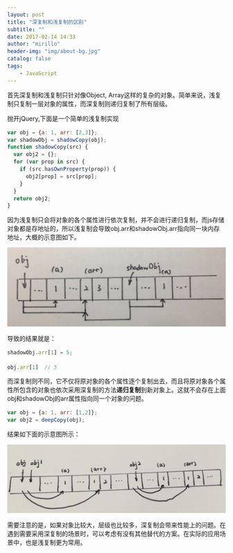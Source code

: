 ```yaml
---
layout: post
title: "深复制和浅复制的区别"
subtitle: ""
date: 2017-02-14 14:33
author: "mirillo"
header-img: "img/about-bg.jpg"
catalog: false
tags:
    - JavaScript
---
```




首先深复制和浅复制只针对像Object, Array这样的复杂的对象。简单来说，浅复制只复制一层对象的属性，而深复制则递归复制了所有层级。

抛开jQuery,下面是一个简单的浅复制实现

```javascript
var obj = {a: 1, arr: [2,3]};
var shadowObj = shadowCopy(obj);
function shadowCopy(src) {
  var obj2 = {};
  for (var prop in src) {
    if (src.hasOwnProperty(prop)) {
      obj2[prop] = src[prop];
    }
  }
  return obj2;
}
```

因为浅复制只会将对象的各个属性进行依次复制，并不会进行递归复制，而js存储对象都是存地址的，所以浅复制会导致obj.arr和shadowObj.arr指向同一块内存地址，大概的示意图如下。

![qian](/img/in-post/qian.jpg)

导致的结果就是：

```javascript
shadowObj.arr[1] = 5;

obj.arr[1]  // 5
```



而深复制则不同，它不仅将原对象的各个属性逐个复制出去，而且将原对象各个属性所包含的对象也依次采用深复制的方法**递归复制**到新对象上。这就不会存在上面obj和shadowObj的arr属性指向同一个对象的问题。

```javascript
var obj = {a: 1, arr: [1,2]};
var obj2 = deepCopy(obj);
```

结果如下面的示意图所示：

![deep](/img/in-post/deep.jpg)

需要注意的是，如果对象比较大，层级也比较多，深复制会带来性能上的问题。在遇到需要采用深复制的场景时，可以考虑有没有其他替代的方案。在实际的应用场景中，也是浅复制更为常用。